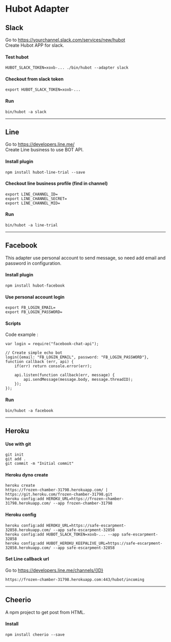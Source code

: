 # Hubot Adapter

## Slack

Go to https://yourchannel.slack.com/services/new/hubot  
Create Hubot APP for slack.

#### Test hubot
```
HUBOT_SLACK_TOKEN=xoxb-... ./bin/hubot --adapter slack
```

#### Checkout from slack token
```
export HUBOT_SLACK_TOKEN=xoxb-...
```

#### Run
```
bin/hubot -a slack
```

----

## Line

Go to https://developers.line.me/  
Create Line business to use BOT API.

#### Install plugin
```
npm install hubot-line-trial --save
```

#### Checkout line business profile (find in channel)
```
export LINE_CHANNEL_ID=
export LINE_CHANNEL_SECRET=
export LINE_CHANNEL_MID=
```

#### Run
```
bin/hubot -a line-trial
```

----


## Facebook

This adapter use personal account to send message, so need add email and password in configuration.
#### Install plugin
```
npm install hubot-facebook
```

#### Use personal account login
```
export FB_LOGIN_EMAIL=
export FB_LOGIN_PASSWORD=
```

#### Scripts

Code example :

```
var login = require("facebook-chat-api");

// Create simple echo bot
login({email: "FB_LOGIN_EMAIL", password: "FB_LOGIN_PASSWORD"}, function callback (err, api) {
    if(err) return console.error(err);

    api.listen(function callback(err, message) {
        api.sendMessage(message.body, message.threadID);
    });
});
```

#### Run 
```
bin/hubot -a facebook
```
----

## Heroku
#### Use with git
```
git init 
git add .
git commit -m "Initial commit"
```

#### Heroku dyno create
```
heroku create
https://frozen-chamber-31798.herokuapp.com/ | https://git.heroku.com/frozen-chamber-31798.git
heroku config:add HEROKU_URL=https://frozen-chamber-31798.herokuapp.com/ --app frozen-chamber-31798
```

#### Heroku config
```
heroku config:add HEROKU_URL=https://safe-escarpment-32858.herokuapp.com/ --app safe-escarpment-32858
heroku config:add HUBOT_SLACK_TOKEN=xoxb-... --app safe-escarpment-32858
heroku config:add HUBOT_HEROKU_KEEPALIVE_URL=https://safe-escarpment-32858.herokuapp.com/ --app safe-escarpment-32858
```

#### Set Line callback url
Go to https://developers.line.me/channels/{ID}
```
https://frozen-chamber-31798.herokuapp.com:443/hubot/incoming
```

----

## Cheerio

A npm project to get post from HTML.

#### Install 
```
npm install cheerio --save
```